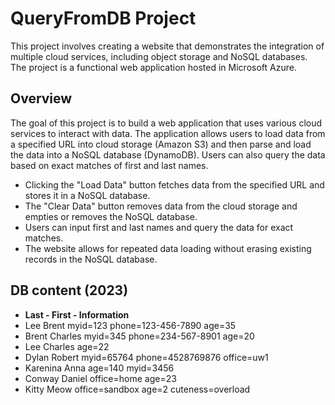 # QueryFromDB Project


This project involves creating a website that demonstrates the integration of multiple cloud services, including object storage and NoSQL databases. The project is a functional web application hosted in Microsoft Azure.

## Overview

The goal of this project is to build a web application that uses various cloud services to interact with data. The application allows users to load data from a specified URL into cloud storage (Amazon S3) and then parse and load the data into a NoSQL database (DynamoDB). Users can also query the data based on exact matches of first and last names.

- Clicking the "Load Data" button fetches data from the specified URL and stores it in a NoSQL database.
- The "Clear Data" button removes data from the cloud storage and empties or removes the NoSQL database.
- Users can input first and last names and query the data for exact matches.
- The website allows for repeated data loading without erasing existing records in the NoSQL database.

## DB content (2023)

* **Last - First - Information**
* Lee  Brent myid=123  phone=123-456-7890  age=35
* Brent Charles myid=345 phone=234-567-8901 age=20
* Lee Charles age=22
* Dylan Robert  myid=65764 phone=4528769876 office=uw1
* Karenina Anna age=140 myid=3456
* Conway Daniel office=home  age=23
* Kitty Meow office=sandbox age=2 cuteness=overload
